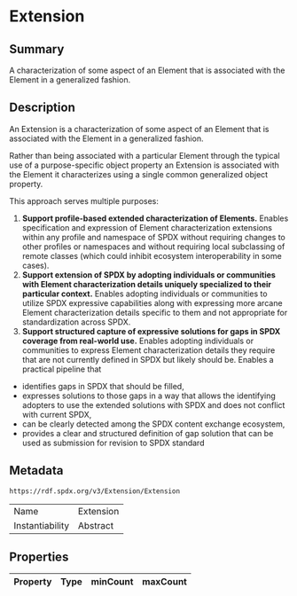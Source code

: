 <!-- Automatically generated by spec-parser v2.0.0 on 2024-01-26T22:18:46.241893+00:00 -->
<!-- SPDX-License-Identifier: Community-Spec-1.0 -->

# Extension

## Summary

A characterization of some aspect of an Element that is associated with the Element in a generalized fashion.


## Description

An Extension is a characterization of some aspect of an Element that is associated with the Element in a generalized fashion.

Rather than being associated with a particular Element through the typical use of a purpose-specific object property an Extension is associated with the Element it characterizes using a single common generalized object property.

This approach serves multiple purposes:

1. **Support profile-based extended characterization of Elements.** Enables specification and expression of Element characterization extensions within any profile and namespace of SPDX without requiring changes to other profiles or namespaces and without requiring local subclassing of remote classes (which could inhibit ecosystem interoperability in some cases).
2. **Support extension of SPDX by adopting individuals or communities with Element characterization details uniquely specialized to their particular context.** Enables adopting individuals or communities to utilize SPDX expressive capabilities along with expressing more arcane Element characterization details specific to them and not appropriate for standardization across SPDX.
3. **Support structured capture of expressive solutions for gaps in SPDX coverage from real-world use.** Enables adopting individuals or communities to express Element characterization details they require that are not currently defined in SPDX but likely should be. Enables a practical pipeline that
 * identifies gaps in SPDX that should be filled, 
 * expresses solutions to those gaps in a way that allows the identifying adopters to use the extended solutions with SPDX and does not conflict with current SPDX,
 * can be clearly detected among the SPDX content exchange ecosystem,
 * provides a clear and structured definition of gap solution that can be used as submission for revision to SPDX standard


## Metadata

`https://rdf.spdx.org/v3/Extension/Extension`


| | |
|---|---|
| Name | Extension |
| Instantiability | Abstract |




## Properties

| Property | Type | minCount | maxCount |
|---|---|:---:|:---:|

